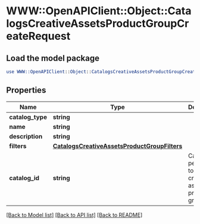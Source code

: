 # WWW::OpenAPIClient::Object::CatalogsCreativeAssetsProductGroupCreateRequest

## Load the model package
```perl
use WWW::OpenAPIClient::Object::CatalogsCreativeAssetsProductGroupCreateRequest;
```

## Properties
Name | Type | Description | Notes
------------ | ------------- | ------------- | -------------
**catalog_type** | **string** |  | 
**name** | **string** |  | 
**description** | **string** |  | [optional] 
**filters** | [**CatalogsCreativeAssetsProductGroupFilters**](CatalogsCreativeAssetsProductGroupFilters.md) |  | 
**catalog_id** | **string** | Catalog id pertaining to the creative assets product group. | 

[[Back to Model list]](../README.md#documentation-for-models) [[Back to API list]](../README.md#documentation-for-api-endpoints) [[Back to README]](../README.md)


